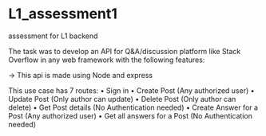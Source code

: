 # L1_assessment1
assessment for L1 backend

The task was to develop an API for Q&A/discussion platform like Stack Overflow in any
web framework with the following features:

-> This api is made using Node and express 

This use case has 7 routes:
•	Sign in 
•	Create Post (Any authorized user)
•	Update Post (Only author can update)
•	Delete Post (Only author can delete)
•	Get Post details (No Authentication needed)
•	Create Answer for a Post (Any authorized user)
•	Get all answers for a Post (No Authentication needed)

